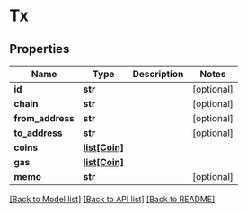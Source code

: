 # Tx

## Properties
Name | Type | Description | Notes
------------ | ------------- | ------------- | -------------
**id** | **str** |  | [optional] 
**chain** | **str** |  | [optional] 
**from_address** | **str** |  | [optional] 
**to_address** | **str** |  | [optional] 
**coins** | [**list[Coin]**](Coin.md) |  | 
**gas** | [**list[Coin]**](Coin.md) |  | 
**memo** | **str** |  | [optional] 

[[Back to Model list]](../README.md#documentation-for-models) [[Back to API list]](../README.md#documentation-for-api-endpoints) [[Back to README]](../README.md)

